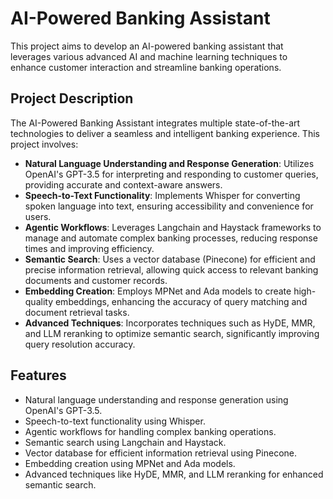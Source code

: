 # AI-Powered Banking Assistant

This project aims to develop an AI-powered banking assistant that leverages various advanced AI and machine learning techniques to enhance customer interaction and streamline banking operations.

## Project Description

The AI-Powered Banking Assistant integrates multiple state-of-the-art technologies to deliver a seamless and intelligent banking experience. This project involves:

- **Natural Language Understanding and Response Generation**: Utilizes OpenAI's GPT-3.5 for interpreting and responding to customer queries, providing accurate and context-aware answers.
- **Speech-to-Text Functionality**: Implements Whisper for converting spoken language into text, ensuring accessibility and convenience for users.
- **Agentic Workflows**: Leverages Langchain and Haystack frameworks to manage and automate complex banking processes, reducing response times and improving efficiency.
- **Semantic Search**: Uses a vector database (Pinecone) for efficient and precise information retrieval, allowing quick access to relevant banking documents and customer records.
- **Embedding Creation**: Employs MPNet and Ada models to create high-quality embeddings, enhancing the accuracy of query matching and document retrieval tasks.
- **Advanced Techniques**: Incorporates techniques such as HyDE, MMR, and LLM reranking to optimize semantic search, significantly improving query resolution accuracy.

## Features
- Natural language understanding and response generation using OpenAI's GPT-3.5.
- Speech-to-text functionality using Whisper.
- Agentic workflows for handling complex banking operations.
- Semantic search using Langchain and Haystack.
- Vector database for efficient information retrieval using Pinecone.
- Embedding creation using MPNet and Ada models.
- Advanced techniques like HyDE, MMR, and LLM reranking for enhanced semantic search.

